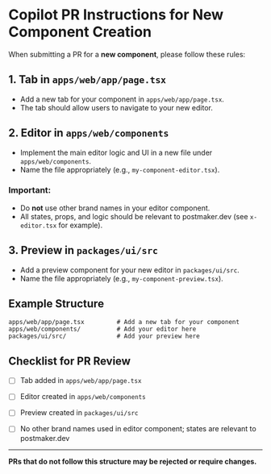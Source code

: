 # Copilot PR Instructions for New Component Creation

When submitting a PR for a **new component**, please follow these rules:

## 1. Tab in `apps/web/app/page.tsx`
- Add a new tab for your component in `apps/web/app/page.tsx`.
- The tab should allow users to navigate to your new editor.

## 2. Editor in `apps/web/components`
- Implement the main editor logic and UI in a new file under `apps/web/components`.
- Name the file appropriately (e.g., `my-component-editor.tsx`).

### Important:
- Do **not** use other brand names in your editor component.
- All states, props, and logic should be relevant to postmaker.dev (see `x-editor.tsx` for example).

## 3. Preview in `packages/ui/src`
- Add a preview component for your new editor in `packages/ui/src`.
- Name the file appropriately (e.g., `my-component-preview.tsx`).

## Example Structure
```
apps/web/app/page.tsx         # Add a new tab for your component
apps/web/components/          # Add your editor here
packages/ui/src/              # Add your preview here
```

## Checklist for PR Review
- [ ] Tab added in `apps/web/app/page.tsx`
- [ ] Editor created in `apps/web/components`
- [ ] Preview created in `packages/ui/src`

- [ ] No other brand names used in editor component; states are relevant to postmaker.dev

---
**PRs that do not follow this structure may be rejected or require changes.**
